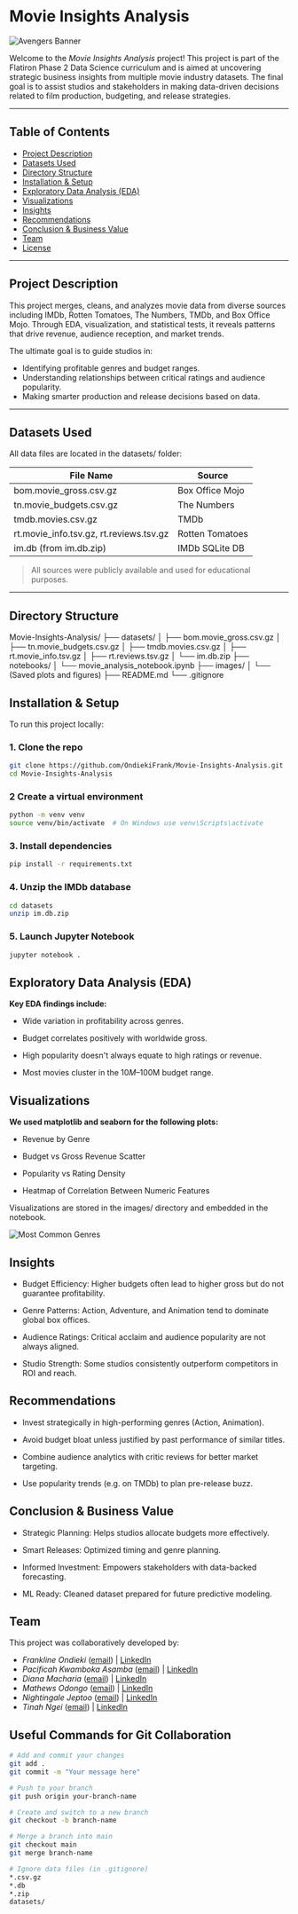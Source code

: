 # Movie Insights Analysis

![Avengers Banner](images/Avanger1.jpeg)

Welcome to the *Movie Insights Analysis* project! This project is part of the Flatiron Phase 2 Data Science curriculum and is aimed at uncovering strategic business insights from multiple movie industry datasets. The final goal is to assist studios and stakeholders in making data-driven decisions related to film production, budgeting, and release strategies.

---

## Table of Contents

- [Project Description](#project-description)
- [Datasets Used](#datasets-used)
- [Directory Structure](#directory-structure)
- [Installation & Setup](#installation--setup)
- [Exploratory Data Analysis (EDA)](#exploratory-data-analysis-eda)
- [Visualizations](#visualizations)
- [Insights](#insights)
- [Recommendations](#recommendations)
- [Conclusion & Business Value](#conclusion--business-value)
- [Team](#team)
- [License](#license)

---

## Project Description

This project merges, cleans, and analyzes movie data from diverse sources including IMDb, Rotten Tomatoes, The Numbers, TMDb, and Box Office Mojo. Through EDA, visualization, and statistical tests, it reveals patterns that drive revenue, audience reception, and market trends.

The ultimate goal is to guide studios in:
- Identifying profitable genres and budget ranges.
- Understanding relationships between critical ratings and audience popularity.
- Making smarter production and release decisions based on data.

---

## Datasets Used

All data files are located in the datasets/ folder:

| File Name | Source |
|----------|--------|
| bom.movie_gross.csv.gz | Box Office Mojo |
| tn.movie_budgets.csv.gz | The Numbers |
| tmdb.movies.csv.gz | TMDb |
| rt.movie_info.tsv.gz, rt.reviews.tsv.gz | Rotten Tomatoes |
| im.db (from im.db.zip) | IMDb SQLite DB |

> All sources were publicly available and used for educational purposes.

---

## Directory Structure

Movie-Insights-Analysis/
├── datasets/
│ ├── bom.movie_gross.csv.gz
│ ├── tn.movie_budgets.csv.gz
│ ├── tmdb.movies.csv.gz
│ ├── rt.movie_info.tsv.gz
│ ├── rt.reviews.tsv.gz
│ └── im.db.zip
├── notebooks/
│ └── movie_analysis_notebook.ipynb
├── images/
│ └── (Saved plots and figures)
├── README.md
└── .gitignore

## Installation & Setup

To run this project locally:

### 1. Clone the repo
```bash
git clone https://github.com/OndiekiFrank/Movie-Insights-Analysis.git
cd Movie-Insights-Analysis
```

### 2 Create a virtual environment
```bash
python -m venv venv
source venv/bin/activate  # On Windows use venv\Scripts\activate
```
### 3. Install dependencies
```bash
pip install -r requirements.txt
```

### 4. Unzip the IMDb database
```bash
cd datasets
unzip im.db.zip
```
### 5. Launch Jupyter Notebook
```bash
jupyter notebook .
```
## Exploratory Data Analysis (EDA)
**Key EDA findings include:**

- Wide variation in profitability across genres.

- Budget correlates positively with worldwide gross.

- High popularity doesn't always equate to high ratings or revenue.

- Most movies cluster in the $10M–$100M budget range.

## Visualizations
**We used matplotlib and seaborn for the following plots:**

- Revenue by Genre

- Budget vs Gross Revenue Scatter

- Popularity vs Rating Density

- Heatmap of Correlation Between Numeric Features

Visualizations are stored in the images/ directory and embedded in the notebook.

![Most Common Genres](images/Mostcommongenres.png)

## Insights
- Budget Efficiency: Higher budgets often lead to higher gross but do not guarantee profitability.

- Genre Patterns: Action, Adventure, and Animation tend to dominate global box offices.

- Audience Ratings: Critical acclaim and audience popularity are not always aligned.

- Studio Strength: Some studios consistently outperform competitors in ROI and reach.

## Recommendations
- Invest strategically in high-performing genres (Action, Animation).

- Avoid budget bloat unless justified by past performance of similar titles.

- Combine audience analytics with critic reviews for better market targeting.

- Use popularity trends (e.g. on TMDb) to plan pre-release buzz.

## Conclusion & Business Value
- Strategic Planning: Helps studios allocate budgets more effectively.

- Smart Releases: Optimized timing and genre planning.

- Informed Investment: Empowers stakeholders with data-backed forecasting.

- ML Ready: Cleaned dataset prepared for future predictive modeling.

## Team
This project was collaboratively developed by:

- *Frankline Ondieki* ([email](mailto:ondiekifrank021@gmail.com)) | [LinkedIn](https://www.linkedin.com/in/frankline-ondieki-39a61828a/)
- *Pacificah Kwamboka Asamba* ([email](mailto:sikamboga1@gmail.com)) | [LinkedIn](https://www.linkedin.com/in/pacificah-omboga-42959b83/)
- *Diana Macharia* ([email](mailto:hellendiana091@gmail.com)) | [LinkedIn](https://www.linkedin.com/in/hellen-diana-njeri)
- *Mathews Odongo* ([email](mailto:wandera59@gmail.com)) | [LinkedIn](https://www.linkedin.com/in/mathews-odongo-9a2541368?trk=contact-info)
- *Nightingale Jeptoo* ([email](mailto:nightingalemib@gmail.com)) | [LinkedIn](https://www.linkedin.com/in/jeptoo-nightingale-36131741/)
- *Tinah Ngei* ([email](mailto:tinahngei@gmail.com)) | [LinkedIn](https://www.linkedin.com/in/tinah-ngei-4b411386/)

## Useful Commands for Git Collaboration
```bash
# Add and commit your changes
git add .
git commit -m "Your message here"

# Push to your branch
git push origin your-branch-name

# Create and switch to a new branch
git checkout -b branch-name

# Merge a branch into main
git checkout main
git merge branch-name

# Ignore data files (in .gitignore)
*.csv.gz
*.db
*.zip
datasets/
```